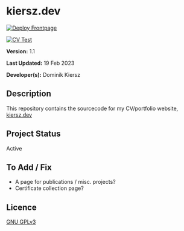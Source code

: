# kiersz.dev

[![Deploy Frontpage](https://github.com/DAKiersz/kiersz-dev/actions/workflows/kiersz-dev-cicd.yml/badge.svg)](https://github.com/DAKiersz/kiersz-dev/actions/workflows/kiersz-dev-cicd.yml)

[![CV Test](https://github.com/DAKiersz/kiersz-dev/actions/workflows/cv-build.yml/badge.svg)](https://github.com/DAKiersz/kiersz-dev/actions/workflows/cv-build.yml)

**Version:** 1.1

**Last Updated:** 19 Feb 2023

**Developer(s):** Dominik Kiersz

## Description

This repository contains the sourcecode for my CV/portfolio website, [kiersz.dev](https://kiersz.dev)

## Project Status

Active

## To Add / Fix

* A page for publications / misc. projects?
* Certificate collection page?

## Licence

[GNU GPLv3](https://www.gnu.org/licenses/gpl-3.0.en.html)